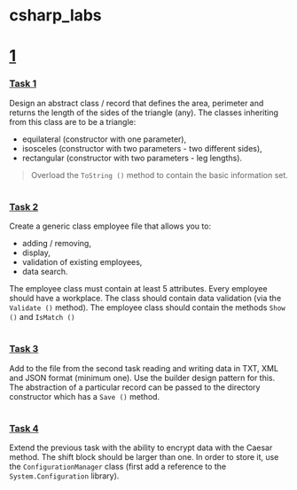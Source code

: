 # csharp_labs

# [1](1)
### [Task 1](1/t1/Program.cs)

Design an abstract class / record that defines the area, perimeter and returns the length of the sides of the triangle (any). The classes inheriting from this class are to be a triangle:
* equilateral (constructor with one parameter),
* isosceles (constructor with two parameters - two different sides),
* rectangular (constructor with two parameters - leg lengths).

> Overload the `ToString ()` method to contain the basic information set.

#

### [Task 2](1/t2/Program.cs)

Create a generic class employee file that allows you to:

* adding / removing,
* display,
* validation of existing employees,
* data search.

The employee class must contain at least 5 attributes. Every employee should have a workplace. The class should contain data validation (via the `Validate ()` method). The employee class should contain the methods `Show ()` and `IsMatch ()` 

#

### [Task 3](1/t3/Program.cs)

Add to the file from the second task reading and writing data in TXT, XML and JSON format (minimum one). Use the builder design pattern for this. The abstraction of a particular record can be passed to the directory constructor which has a `Save ()` method. 

#


### [Task 4](1/t4/Program.cs)
 
Extend the previous task with the ability to encrypt data with the Caesar method. The shift block should be larger than one. In order to store it, use the `ConfigurationManager` class (first add a reference to the` System.Configuration` library). 